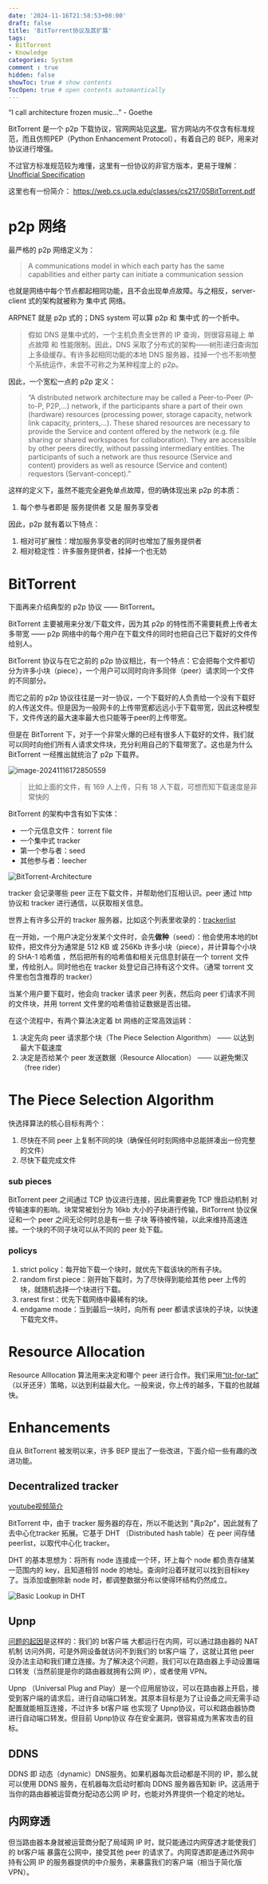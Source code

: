 ```yaml
---
date: '2024-11-16T21:58:53+08:00'
draft: false
title: 'BitTorrent协议及其扩展'
tags: 
- BitTorrent
- Knowledge
categories: System
comment : true
hidden: false
showToc: true # show contents
TocOpen: true # open contents automantically
---
```


“I call architecture frozen music...” - Goethe

<!--more-->

BitTorrent 是一个 p2p 下载协议，官网网站见[这里](http://bittorrent.org/)。官方网站内不仅含有标准规范，而且仿照PEP（Python Enhancement Protocol），有着自己的 BEP，用来对协议进行增强。

不过官方标准规范较为难懂，这里有一份协议的非官方版本，更易于理解： [Unofficial Specification](https://wiki.theory.org/BitTorrentSpecification)

这里也有一份简介： https://web.cs.ucla.edu/classes/cs217/05BitTorrent.pdf

# p2p 网络

最严格的 p2p 网络定义为：

> A communications model in which each party has the same capabilities and either party can initiate a communication session 

也就是网络中每个节点都起相同功能，且不会出现单点故障。与之相反，server-client  式的架构就被称为 集中式 网络。

ARPNET 就是 p2p 式的；DNS system 可以算 p2p 和 集中式 的一个折中。

> 假如 DNS 是集中式的，一个主机负责全世界的 IP 查询，则很容易碰上 单点故障 和 性能限制。因此，DNS 采取了分布式的架构——树形递归查询加上多级缓存。有许多起相同功能的本地 DNS 服务器，挂掉一个也不影响整个系统运作，未尝不可称之为某种程度上的 p2p。

因此，一个宽松一点的 p2p 定义：

> “A distributed network architecture may be called a Peer-to-Peer (P-to-P, P2P,...) network, if the participants share a part of their own (hardware) resources (processing power, storage capacity, network link capacity, printers,...). These shared resources are necessary to provide the Service and content offered by the network (e.g. file sharing or shared workspaces for collaboration). They are accessible by other peers directly, without passing intermediary entities. The participants of such a network are thus resource (Service and content) providers as well as resource (Service and content) requestors (Servant-concept).” 

这样的定义下，虽然不能完全避免单点故障，但的确体现出来 p2p 的本质：

1. 每个参与者即是 服务提供者 又是 服务享受者

因此，p2p 就有着以下特点：

1. 相对可扩展性：增加服务享受者的同时也增加了服务提供者
2. 相对稳定性：许多服务提供者，挂掉一个也无妨

# BitTorrent

下面再来介绍典型的 p2p 协议 —— BitTorrent。

BitTorrent 主要被用来分发/下载文件，因为其 p2p 的特性而不需要耗费上传者太多带宽 —— p2p 网络中的每个用户在下载文件的同时也把自己已下载好的文件传给别人。

BitTorrent 协议与在它之前的 p2p 协议相比，有一个特点：它会把每个文件都切分为许多小块（piece），一个用户可以同时向许多同伴（peer）请求同一个文件的不同部分。

而它之前的 p2p 协议往往是一对一协议，一个下载好的人负责给一个没有下载好的人传送文件。但是因为一般网卡的上传带宽都远远小于下载带宽，因此这种模型下，文件传送的最大速率最大也只能等于peer的上传带宽。

但是在 BitTorrent 下，对于一个非常火爆的已经有很多人下载好的文件，我们就可以同时向他们所有人请求文件块，充分利用自己的下载带宽了。这也是为什么 BitTorrent 一经推出就统治了 p2p 下载界。

![image-20241116172850559](./assets/image-20241116172850559.png)

> 比如上面的文件，有 169 人上传，只有 18 人下载，可想而知下载速度是非常快的

BitTorrent 的架构中含有如下实体：

+ 一个元信息文件： torrent file
+ 一个集中式 tracker
+ 第一个参与者：seed
+ 其他参与者：leecher

![BitTorrent-Architecture](./assets/BitTorrent-Architecture-1731757524496-3.png)

tracker 会记录哪些 peer 正在下载文件，并帮助他们互相认识。peer 通过 http 协议和 tracker 进行通信，以获取相关信息。

世界上有许多公开的 tracker 服务器，比如这个列表里收录的：[trackerlist](https://github.com/ngosang/trackerslist)

在一开始，一个用户决定分发某个文件时，会先**做种**（seed）：他会使用本地的bt软件，把文件分为通常是 512 KB 或 256Kb 许多小块（piece），并计算每个小块的 SHA-1 哈希值 ，然后把所有的哈希值和相关元信息封装在一个 torrent 文件里，传给别人。同时他也在 tracker 处登记自己持有这个文件。（通常 torrent 文件里也包含推荐的 tracker）

当某个用户要下载时，他会向 tracker 请求 peer 列表，然后向 peer 们请求不同的文件块，并用 torrent 文件里的哈希值验证数据是否出错。

在这个流程中，有两个算法决定着 bt 网络的正常高效运转：

1. 决定先向 peer 请求那个块（The Piece Selection Algorithm） —— 以达到最大下载速度
2. 决定是否给某个 peer 发送数据（Resource Allocation） —— 以避免懒汉（free rider）

# The Piece Selection Algorithm

快选择算法的核心目标有两个：

1. 尽快在不同 peer 上复制不同的块（确保任何时刻网络中总能拼凑出一份完整的文件）
2. 尽快下载完成文件

### sub pieces

BitTorrent peer 之间通过 TCP 协议进行连接，因此需要避免 TCP 慢启动机制 对传输速率的影响。块常常被划分为 16kb 大小的子块进行传输，BitTorrent 协议保证和一个 peer 之间无论何时总是有一些 子块 等待被传输，以此来维持高速连接。一个块的不同子块可以从不同的 peer 处下载。

### policys

1. strict policy：每开始下载一个块时，就优先下载该块的所有子块。
2. random first piece：刚开始下载时，为了尽快得到能给其他 peer 上传的块，就随机选择一个块进行下载。
3. rarest first：优先下载网络中最稀有的块。
4. endgame mode：当到最后一块时，向所有 peer 都请求该块的子块，以快速下载完文件。

# Resource Allocation

Resource Alllocation 算法用来决定和哪个 peer 进行合作。我们采用[“tit-for-tat”](https://www.wikiwand.com/en/articles/Tit_for_tat) （以牙还牙）策略，以达到利益最大化。一般来说，你上传的越多，下载的也就越快。

# Enhancements

自从 BitTorrent 被发明以来，许多 BEP 提出了一些改进，下面介绍一些有趣的改进功能。

## Decentralized tracker

[youtube视频简介](https://www.youtube.com/watch?v=1wTucsUm64s&ab_channel=Recessive)

BitTorrent 中，由于 tracker 服务器的存在，所以不能达到 "真p2p"，因此就有了 去中心化tracker 拓展。它基于 DHT （Distributed hash table）在 peer 间存储 peerlist，以取代中心化 tracker。

DHT 的基本思想为：将所有 node 连接成一个环，环上每个 node 都负责存储某一范围内的 key，且知道相邻 node 的地址。查询时沿着环就可以找到目标key了。当添加或删除新 node 时，都调整数据分布以使得环结构仍然成立。

![Basic Lookup in DHT](./assets/AtNFZ.png)

## Upnp

[问题的起因](https://www.downloadprivacy.com/how-to-torrent/port-forwarding)是这样的：我们的 bt客户端 大都运行在内网，可以通过路由器的 NAT机制 访问外网，可是外网设备就访问不到我们的 bt客户端 了，这就让其他 peer 没办法主动和我们建立连接。为了解决这个问题，我们可以在路由器上手动设置端口转发（当然前提是你的路由器就拥有公网 IP），或者使用 VPN。

Upnp （Universal Plug and Play）是一个应用层协议，可以在路由器上开启，接受到客户端的请求后，进行自动端口转发。其原本目标是为了让设备之间无需手动配置就能相互连接，不过许多 bt客户端 也实现了 Upnp协议，可以和路由器协商进行自动端口转发。但目前 Upnp协议 存在安全漏洞，很容易成为黑客攻击的目标。

## DDNS

DDNS 即 动态（dynamic）DNS服务。如果机器每次启动都是不同的 IP，那么就可以使用 DDNS 服务，在机器每次启动时都向 DDNS 服务器告知新 IP。这适用于当你的路由器被运营商分配动态公网 IP 时，也能对外界提供一个稳定的地址。

## 内网穿透

但当路由器本身就被运营商分配了局域网 IP 时，就只能通过内网穿透才能使我们的 bt客户端 暴露在公网中，接受其他 peer 的请求了。内网穿透即是通过外网中持有公网 IP 的服务器提供的中介服务，来暴露我们的客户端（相当于简化版 VPN）。
